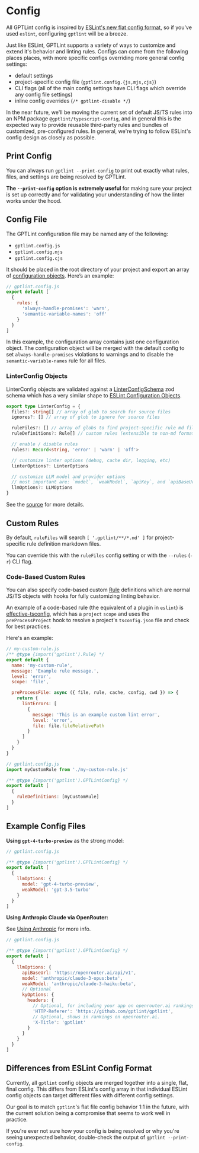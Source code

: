 # Config

All GPTLint config is inspired by [ESLint's new flat config format](https://eslint.org/docs/latest/use/configure/configuration-files), so if you've used `eslint`, configuring `gptlint` will be a breeze.

Just like ESLint, GPTLint supports a variety of ways to customize and extend it's behavior and linting rules. Configs can come from the following places places, with more specific configs overriding more general config settings:

- default settings
- project-specific config file (`gptlint.config.{js,mjs,cjs}`)
- CLI flags (all of the main config settings have CLI flags which override any config file settings)
- inline config overrides (`/* gptlint-disable */`)

In the near future, we'll be moving the current set of default JS/TS rules into an NPM package `@gptlint/typescript-config`, and in general this is the expected way to provide reusable third-party rules and bundles of customized, pre-configured rules. In general, we're trying to follow ESLint's config design as closely as possible.

## Print Config

You can always run `gptlint --print-config` to print out exactly what rules, files, and settings are being resolved by GPTLint.

**The `--print-config` option is extremely useful** for making sure your project is set up correctly and for validating your understanding of how the linter works under the hood.

## Config File

The GPTLint configuration file may be named any of the following:

- `gptlint.config.js`
- `gptlint.config.mjs`
- `gptlint.config.cjs`

It should be placed in the root directory of your project and export an array of [configuration objects](#linterconfig-objects). Here’s an example:

```js
// gptlint.config.js
export default [
  {
    rules: {
      'always-handle-promises': 'warn',
      'semantic-variable-names': 'off'
    }
  }
]
```

In this example, the configuration array contains just one configuration object. The configuration object will be merged with the default config to set `always-handle-promises` violations to warnings and to disable the `semantic-variable-names` rule for all files.

### LinterConfig Objects

LinterConfig objects are validated against a [LinterConfigSchema](https://github.com/gptlint/gptlint/tree/main/src/config.ts) zod schema which has a very similar shape to [ESLint Configuration Objects](https://eslint.org/docs/latest/use/configure/configuration-files#configuration-objects).

```ts
export type LinterConfig = {
  files?: string[] // array of glob to search for source files
  ignores?: [] // array of glob to ignore for source files

  ruleFiles?: [] // array of globs to find project-specific rule md files
  ruleDefinitions?: Rule[] // custom rules (extensible to non-md formats)

  // enable / disable rules
  rules?: Record<string, 'error' | 'warn' | 'off'>

  // customize linter options (debug, cache dir, logging, etc)
  linterOptions?: LinterOptions

  // customize LLM model and provider options
  // most important are: `model`, `weakModel`, `apiKey`, and `apiBaseUrl`
  llmOptions?: LLMOptions
}
```

See the [source](https://github.com/gptlint/gptlint/tree/main/src/config.ts) for more details.

## Custom Rules

By default, `ruleFiles` will search `[ '.gptlint/**/*.md' ]` for project-specific rule definition markdown files.

You can override this with the `ruleFiles` config setting or with the `--rules` (`-r`) CLI flag.

### Code-Based Custom Rules

You can also specify code-based custom [Rule](https://github.com/gptlint/gptlint/tree/main/src/rule.ts) definitions which are normal JS/TS objects with hooks for fully customizing linting behavior.

An example of a code-based rule (the equivalent of a plugin in `eslint`) is [effective-tsconfig](https://github.com/gptlint/gptlint/tree/main/.gptlint/custom/effective-tsconfig.ts), which has a `project` `scope` and uses the `preProcessProject` hook to resolve a project's `tsconfig.json` file and check for best practices.

Here's an example:

```js
// my-custom-rule.js
/** @type {import('gptlint').Rule} */
export default {
  name: 'my-custom-rule',
  message: 'Example rule message.',
  level: 'error',
  scope: 'file',

  preProcessFile: async ({ file, rule, cache, config, cwd }) => {
    return {
      lintErrors: [
        {
          message: 'This is an example custom lint error',
          level: 'error',
          file: file.fileRelativePath
        }
      ]
    }
  }
}
```

```js
// gptlint.config.js
import myCustomRule from './my-custom-rule.js'

/** @type {import('gptlint').GPTLintConfig} */
export default [
  {
    ruleDefinitions: [myCustomRule]
  }
]
```

## Example Config Files

**Using `gpt-4-turbo-preview`** as the strong model:

```js
// gptlint.config.js

/** @type {import('gptlint').GPTLintConfig} */
export default [
  {
    llmOptions: {
      model: 'gpt-4-turbo-preview',
      weakModel: 'gpt-3.5-turbo'
    }
  }
]
```

**Using Anthropic Claude via OpenRouter:**

See [Using Anthropic](./llm-providers.md#anthropic) for more info.

```js
// gptlint.config.js

/** @type {import('gptlint').GPTLintConfig} */
export default [
  {
    llmOptions: {
      apiBaseUrl: 'https://openrouter.ai/api/v1',
      model: 'anthropic/claude-3-opus:beta',
      weakModel: 'anthropic/claude-3-haiku:beta',
      // Optional
      kyOptions: {
        headers: {
          // Optional, for including your app on openrouter.ai rankings.
          'HTTP-Referer': 'https://github.com/gptlint/gptlint',
          // Optional, shows in rankings on openrouter.ai.
          'X-Title': 'gptlint'
        }
      }
    }
  }
]
```

## Differences from ESLint Config Format

Currently, all `gptlint` config objects are merged together into a single, flat, final config. This differs from ESLint's config array in that individual ESLint config objects can target different files with different config settings.

Our goal is to match `gptlint`'s flat file config behavior 1:1 in the future, with the current solution being a compromise that seems to work well in practice.

If you're ever not sure how your config is being resolved or why you're seeing unexpected behavior, double-check the output of `gptlint --print-config`.
